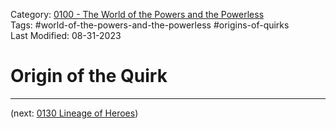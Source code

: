 Category: [0100 - The World of the Powers and the Powerless](0100%20-%20The%20World%20of%20the%20Powers%20and%20the%20Powerless.md)  
Tags: #world-of-the-powers-and-the-powerless #origins-of-quirks  
Last Modified: 08-31-2023  
# Origin of the Quirk

****

(next: [0130 Lineage of Heroes](0130%20Lineage%20of%20Heroes.md))